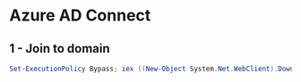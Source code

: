 # Azure AD Connect



## 1 - Join to domain

```powershell
Set-ExecutionPolicy Bypass; iex ((New-Object System.Net.WebClient).DownloadString('https://raw.githubusercontent.com/Hexatown/lab/master/azureadconnect/step001.ps1'))
```

